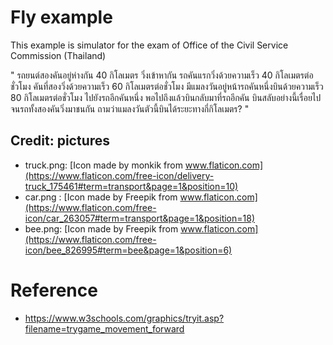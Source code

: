 # Fly example

This example is simulator for the exam of Office of the Civil Service Commission (Thailand)

"
รถยนต์สองคันอยู่ห่างกัน 40 กิโลเมตร วิ่งเข้าหากัน รถคันแรกวิ่งด้วยความเร็ว 40 กิโลเมตรต่อชั่วโมง คันที่สองวิ่งด้วยความเร็ว 60 กิโลเมตรต่อชั่วโมง มีแมลงวันอยู่หน้ารถคันหนึ่งบินด้วยความเร็ว 80 กิโลเมตรต่อชั่วโมง ไปยังรถอีกคันหนึ่ง พอไปถึงแล้วบินกลับมาที่รถอีกคัน บินสลับอย่างนี้เรื่อยไปจนรถทั้งสองคันวิ่งมาชนกัน ถามว่าแมลงวันตัวนี้บินได้ระยะทางกี่กิโลเมตร?
"

## Credit: pictures
* truck.png: [Icon made by monkik from www.flaticon.com](https://www.flaticon.com/free-icon/delivery-truck_175461#term=transport&page=1&position=10)
* car.png : [Icon made by Freepik from www.flaticon.com](https://www.flaticon.com/free-icon/car_263057#term=transport&page=1&position=18)
* bee.png: [Icon made by Freepik from www.flaticon.com](https://www.flaticon.com/free-icon/bee_826995#term=bee&page=1&position=6)

# Reference
* https://www.w3schools.com/graphics/tryit.asp?filename=trygame_movement_forward
